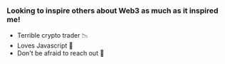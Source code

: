 ### Looking to inspire others about Web3 as much as it inspired me!

- Terrible crypto trader 📉
- Loves Javascript 🚀
- Don't be afraid to reach out 👋 
